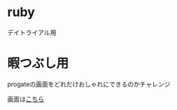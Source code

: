 # ruby
デイトライアル用

# 暇つぶし用
progateの画面をどれだけおしゃれにできるのかチャレンジ

画面は[こちら](https://white-tk.github.io/ruby/progate)
